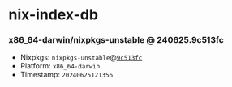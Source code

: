# nix-index-db
### x86_64-darwin/nixpkgs-unstable @ 240625.9c513fc
- Nixpkgs: `nixpkgs-unstable`@[`9c513fc`](https://github.com/NixOS/nixpkgs/commit/9c513fc6fb75142f6aec6b7545cb8af2236b80f5)
- Platform: `x86_64-darwin`
- Timestamp: `20240625121356`
